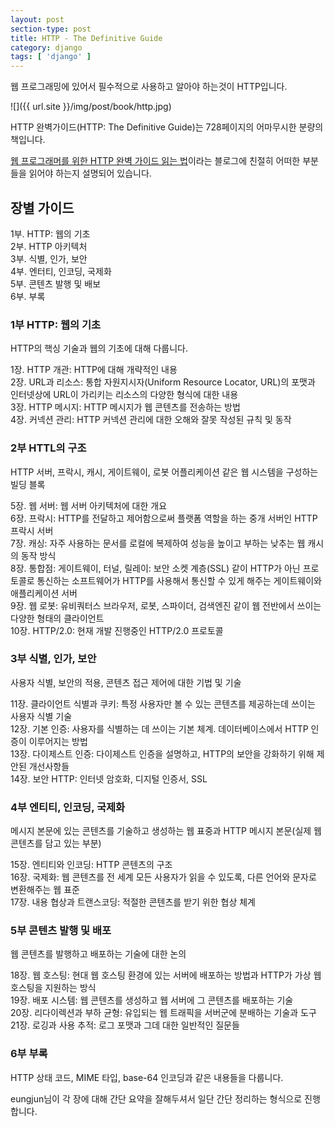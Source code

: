 ```yaml
---
layout: post
section-type: post
title: HTTP - The Definitive Guide
category: django
tags: [ 'django' ]
---
```


웹 프로그래밍에 있어서 필수적으로 사용하고 알아야 하는것이 HTTP입니다.

![]({{ url.site }}/img/post/book/http.jpg)

HTTP 완벽가이드(HTTP: The Definitive Guide)는 728페이지의 어마무시한 분량의 책입니다.

[웹 프로그래머를 위한 HTTP 완벽 가이드 읽는 법](https://blog.npcode.com/2015/06/07/웹-프로그래머를-위한-HTTP-완벽-가이드-읽는-법/)이라는 블로그에 친절히 어떠한 부분들을 읽어야 하는지 설명되어 있습니다.

## 장별 가이드

1부. HTTP: 웹의 기초  
2부. HTTP 아키텍처  
3부. 식별, 인가, 보안  
4부. 엔터티, 인코딩, 국제화    
5부. 콘텐츠 발행 및 배보  
6부. 부록  

### 1부 HTTP: 웹의 기초
HTTP의 핵싱 기술과 웹의 기초에 대해 다룹니다.  

1장. HTTP 개관: HTTP에 대해 개략적인 내용  
2장. URL과 리소스: 통합 자원지시자(Uniform Resource Locator, URL)의 포맷과 인터넷상에 URL이 가리키는 리소스의 다양한 형식에 대한 내용  
3장. HTTP 메시지: HTTP 메시지가 웹 콘텐츠를 전송하는 방법  
4장. 커넥션 관리: HTTP 커넥션 관리에 대한 오해와 잘못 작성된 규칙 및 동작  

### 2부 HTTL의 구조
HTTP 서버, 프락시, 캐시, 게이트웨이, 로봇 어플리케이션 같은 웹 시스템을 구성하는 빌딩 블록  

5장. 웹 서버: 웹 서버 아키텍처에 대한 개요  
6장. 프락시: HTTP를 전달하고 제어함으로써 플랫폼 역할을 하는 중개 서버인 HTTP 프락시 서버  
7장. 캐싱: 자주 사용하는 문서를 로컬에 복제하여 성능을 높이고 부하는 낮추는 웹 캐시의 동작 방식  
8장. 통합점: 게이트웨이, 터널, 릴레이: 보안 소켓 계층(SSL) 같이 HTTP가 아닌 프로토콜로 통신하는 소프트웨어가 HTTP를 사용해서 통신할 수 있게 해주는 게이트웨이와 애플리케이션 서버  
9장. 웹 로봇: 유비쿼터스 브라우저, 로봇, 스파이더, 검색엔진 같이 웹 전반에서 쓰이는 다양한 형태의 클라이언트  
10장. HTTP/2.0: 현재 개발 진행중인 HTTP/2.0 프로토콜

### 3부 식별, 인가, 보안
사용자 식별, 보안의 적용, 콘텐츠 접근 제어에 대한 기법 및 기술  

11장. 클라이언트 식별과 쿠키: 특정 사용자만 볼 수 있는 콘텐츠를 제공하는데 쓰이는 사용자 식별 기술  
12장. 기본 인증: 사용자를 식별하는 데 쓰이는 기본 체계. 데이터베이스에서 HTTP 인증이 이루어지는 방법  
13장. 다이제스트 인증: 다이제스트 인증을 설명하고, HTTP의 보안을 강화하기 위해 제안된 개선사항들  
14장. 보안 HTTP: 인터넷 암호화, 디지털 인증서, SSL  

### 4부 엔티티, 인코딩, 국제화
메시지 본문에 있는 콘텐츠를 기술하고 생성하는 웹 표중과 HTTP 메시지 본문(실제 웹 콘텐츠를 담고 있는 부분)  

15장. 엔티티와 인코딩: HTTP 콘텐츠의 구조  
16장. 국제화: 웹 콘텐츠를 전 세계 모든 사용자가 읽을 수 있도록, 다른 언어와 문자로 변환해주는 웹 표준  
17장. 내용 협상과 트랜스코딩: 적절한 콘텐츠를 받기 위한 협상 체계  

### 5부 콘텐츠 발행 및 배포
웹 콘텐츠를 발행하고 배포하는 기술에 대한 논의  

18장. 웹 호스팅: 현대 웹 호스팅 환경에 있는 서버에 배포하는 방법과 HTTP가 가상 웹 호스팅을 지원하는 방식  
19장. 배포 시스템: 웹 콘텐츠를 생성하고 웹 서버에 그 콘텐츠를 배포하는 기술  
20장. 리다이렉션과 부하 균형: 유입되는 웹 트래픽을 서버군에 분배하는 기술과 도구  
21장. 로깅과 사용 추적: 로그 포맷과 그데 대한 일반적인 질문들  

### 6부 부록
HTTP 상태 코드, MIME 타입, base-64 인코딩과 같은 내용들을 다룹니다.  

eungjun님이 각 장에 대해 간단 요약을 잘해두셔서 일단 간단 정리하는 형식으로 진행합니다.
